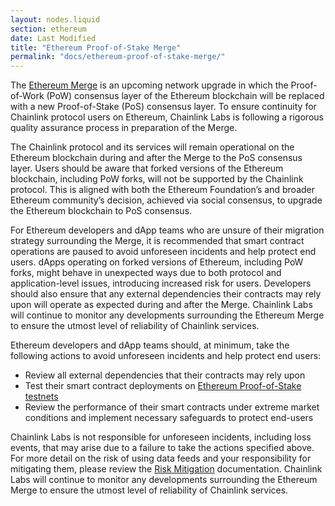 ```yaml
---
layout: nodes.liquid
section: ethereum
date: Last Modified
title: "Ethereum Proof-of-Stake Merge"
permalink: "docs/ethereum-proof-of-stake-merge/"
---
```


The [Ethereum Merge](https://ethereum.org/en/upgrades/merge/) is an upcoming network upgrade in which the Proof-of-Work (PoW) consensus layer of the Ethereum blockchain will be replaced with a new Proof-of-Stake (PoS) consensus layer. To ensure continuity for Chainlink protocol users on Ethereum, Chainlink Labs is following a rigorous quality assurance process in preparation of the Merge.

The Chainlink protocol and its services will remain operational on the Ethereum blockchain during and after the Merge to the PoS consensus layer. Users should be aware that forked versions of the Ethereum blockchain, including PoW forks, will not be supported by the Chainlink protocol. This is aligned with both the Ethereum Foundation’s and broader Ethereum community’s decision, achieved via social consensus, to upgrade the Ethereum blockchain to PoS consensus.

For Ethereum developers and dApp teams who are unsure of their migration strategy surrounding the Merge, it is recommended that smart contract operations are paused to avoid unforeseen incidents and help protect end users. dApps operating on forked versions of Ethereum, including PoW forks, might behave in unexpected ways due to both protocol and application-level issues, introducing increased risk for users. Developers should also ensure that any external dependencies their contracts may rely upon will operate as expected during and after the Merge. Chainlink Labs will continue to monitor any developments surrounding the Ethereum Merge to ensure the utmost level of reliability of Chainlink services.

Ethereum developers and dApp teams should, at minimum, take the following actions to avoid unforeseen incidents and help protect end users:

- Review all external dependencies that their contracts may rely upon 
- Test their smart contract deployments on [Ethereum Proof-of-Stake testnets](https://ethereum.org/en/developers/docs/networks/#ethereum-testnets)
- Review the performance of their smart contracts under extreme market conditions and implement necessary safeguards to protect end-users

Chainlink Labs is not responsible for unforeseen incidents, including loss events, that may arise due to a failure to take the actions specified above. For more detail on the risk of using data feeds and your responsibility for mitigating them, please review the [Risk Mitigation](/docs/selecting-data-feeds/#risk-mitigation) documentation. Chainlink Labs will continue to monitor any developments surrounding the Ethereum Merge to ensure the utmost level of reliability of Chainlink services.
